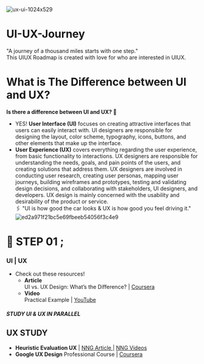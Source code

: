 ![ux-ui-1024x529](https://github.com/ZadKamiha/UI-UX-Journey/assets/93998870/f9b9ddb7-2ca8-4e15-8b6e-2adda4452dd8)
# UI-UX-Journey
"A journey of a thousand miles starts with one step." </BR>
This UIUX Roadmap is created with love for who are interested in UIUX.
# What is The Difference between UI and UX?
<b> Is there a difference between UI and UX? 🤔 </b>
- YES! **User Interface (UI)** focuses on creating attractive interfaces that users can easily interact with. UI designers are responsible for designing the layout, color scheme, typography, icons, buttons, and other elements that make up the interface.</br>
- **User Experience (UX)** covers everything regarding the user experience, from basic functionality to interactions. UX designers are responsible for understanding the needs, goals, and pain points of the users, and creating solutions that address them. UX designers are involved in conducting user research, creating user personas, mapping user journeys, building wireframes and prototypes, testing and validating design decisions, and collaborating with stakeholders, UI designers, and developers. UX design is mainly concerned with the usability and desirability of the product or service. <br>
🖇 "UI is how good the car looks & UX is how good you feel driving it." 
![ed2a971f21bc5e69fbeeb54056f3c4e9](https://github.com/ZadKamiha/UI-UX-Journey/assets/93998870/4c9b1836-74fc-46e7-9003-b0f21e5577da)
# 🎯 STEP 01 ;
### UI | UX 
- Check out these resources!
    - **Article** </br>
UI vs. UX Design: What’s the Difference? | <a href="https://www.coursera.org/articles/ui-vs-ux-design"> Coursera </a>
    - **Video** </br>
Practical Example | <a href="https://www.youtube.com/watch?v=TgqeRTwZvIo"> YouTube </a>
#### *STUDY UI & UX IN PARALLEL* 
## UX STUDY 
   - **Heuristic Evaluation UX** | <a href="https://www.nngroup.com/articles/how-to-conduct-a-heuristic-evaluation/"> NNG Article </a> | <a href="https://www.youtube.com/playlist?list=PLJOFJ3Ok_idtb2YeifXlG1-TYoMBLoG6I"> NNG Videos </a>
   - **Google UX Design** Professional Course | <a href="https://www.coursera.org/professional-certificates/google-ux-design"> Coursera </a>
